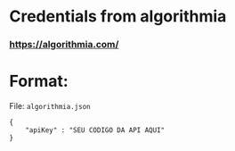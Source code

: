 # Credentials from algorithmia 

### https://algorithmia.com/


# Format: 
File: `algorithmia.json`
```
{
    "apiKey" : "SEU CODIGO DA API AQUI"
}

```
